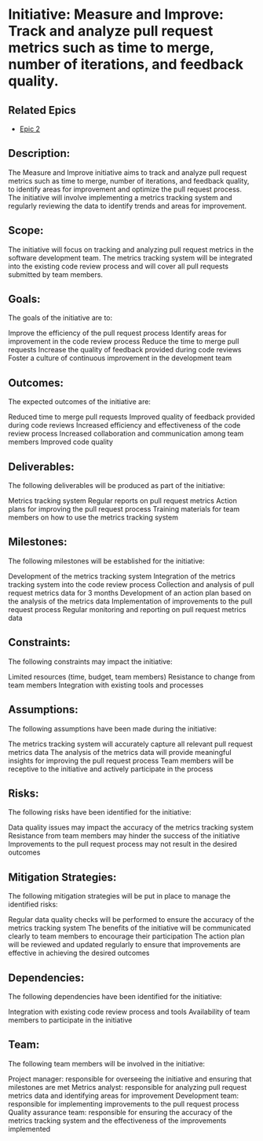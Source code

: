 # Initiative: Measure and Improve: Track and analyze pull request metrics such as time to merge, number of iterations, and feedback quality.

## Related Epics
* [Epic 2](../../templates/theme/initiatives/epics/epic_template2.md)

## Description:
The Measure and Improve initiative aims to track and analyze pull request metrics such as time to merge, number of iterations, and feedback quality, to identify areas for improvement and optimize the pull request process. The initiative will involve implementing a metrics tracking system and regularly reviewing the data to identify trends and areas for improvement.

## Scope:
The initiative will focus on tracking and analyzing pull request metrics in the software development team. The metrics tracking system will be integrated into the existing code review process and will cover all pull requests submitted by team members.

## Goals:
The goals of the initiative are to:

Improve the efficiency of the pull request process
Identify areas for improvement in the code review process
Reduce the time to merge pull requests
Increase the quality of feedback provided during code reviews
Foster a culture of continuous improvement in the development team

## Outcomes:
The expected outcomes of the initiative are:

Reduced time to merge pull requests
Improved quality of feedback provided during code reviews
Increased efficiency and effectiveness of the code review process
Increased collaboration and communication among team members
Improved code quality

## Deliverables:
The following deliverables will be produced as part of the initiative:

Metrics tracking system
Regular reports on pull request metrics
Action plans for improving the pull request process
Training materials for team members on how to use the metrics tracking system

## Milestones:
The following milestones will be established for the initiative:

Development of the metrics tracking system
Integration of the metrics tracking system into the code review process
Collection and analysis of pull request metrics data for 3 months
Development of an action plan based on the analysis of the metrics data
Implementation of improvements to the pull request process
Regular monitoring and reporting on pull request metrics data

## Constraints:
The following constraints may impact the initiative:

Limited resources (time, budget, team members)
Resistance to change from team members
Integration with existing tools and processes

## Assumptions:
The following assumptions have been made during the initiative:

The metrics tracking system will accurately capture all relevant pull request metrics data
The analysis of the metrics data will provide meaningful insights for improving the pull request process
Team members will be receptive to the initiative and actively participate in the process

## Risks:
The following risks have been identified for the initiative:

Data quality issues may impact the accuracy of the metrics tracking system
Resistance from team members may hinder the success of the initiative
Improvements to the pull request process may not result in the desired outcomes

## Mitigation Strategies:
The following mitigation strategies will be put in place to manage the identified risks:

Regular data quality checks will be performed to ensure the accuracy of the metrics tracking system
The benefits of the initiative will be communicated clearly to team members to encourage their participation
The action plan will be reviewed and updated regularly to ensure that improvements are effective in achieving the desired outcomes

## Dependencies:
The following dependencies have been identified for the initiative:

Integration with existing code review process and tools
Availability of team members to participate in the initiative

## Team:
The following team members will be involved in the initiative:

Project manager: responsible for overseeing the initiative and ensuring that milestones are met
Metrics analyst: responsible for analyzing pull request metrics data and identifying areas for improvement
Development team: responsible for implementing improvements to the pull request process
Quality assurance team: responsible for ensuring the accuracy of the metrics tracking system and the effectiveness of the improvements implemented

